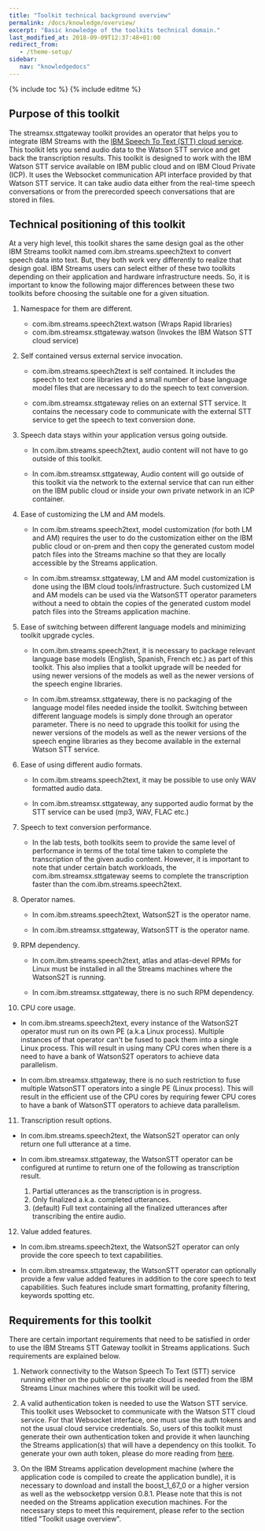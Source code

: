 ```yaml
---
title: "Toolkit technical background overview"
permalink: /docs/knowledge/overview/
excerpt: "Basic knowledge of the toolkits technical domain."
last_modified_at: 2018-09-09T12:37:48+01:00
redirect_from:
   - /theme-setup/
sidebar:
   nav: "knowledgedocs"
---
```

{% include toc %}
{% include editme %}

## Purpose of this toolkit

The streamsx.sttgateway toolkit provides an operator that helps you to integrate IBM Streams with the [IBM Speech To Text (STT) cloud service](https://www.ibm.com/watson/services/speech-to-text/). This toolkit lets you send audio data to the Watson STT service and get back the transcription results. This toolkit is designed to work with the IBM Watson STT service available on IBM public cloud and on IBM Cloud Private (ICP). It uses the Websocket communication API interface provided by that Watson STT service. It can take audio data either from the real-time speech conversations or from the prerecorded speech conversations that are stored in files.

## Technical positioning of this toolkit
At a very high level, this toolkit shares the same design goal as the other IBM Streams toolkit named com.ibm.streams.speech2text to convert speech data into text. But, they both work very differently to realize that design goal. IBM Streams users can select either of these two toolkits depending on their application and hardware infrastructure needs. So, it is important to know the following major differences between these two toolkits before choosing the suitable one for a given situation.

1. Namespace for them are different.
   - com.ibm.streams.speech2text.watson (Wraps Rapid libraries)
   - com.ibm.streamsx.sttgateway.watson (Invokes the IBM Watson STT cloud service)
   
2. Self contained versus external service invocation.
   - com.ibm.streams.speech2text is self contained. It includes the speech to text core libraries and a small number of base language model files that are necessary to do the speech to text conversion.
       
   - com.ibm.streamsx.sttgateway relies on an external STT service. It contains the necessary code to communicate with the external STT service to get the speech to text conversion done.
       
3. Speech data stays within your application versus going outside.
   - In com.ibm.streams.speech2text, audio content will not have to go outside of this toolkit.
       
   - In com.ibm.streamsx.sttgateway, Audio content will go outside of this toolkit via the network to the external service that can run either on the IBM public cloud or inside your own private network in an ICP container.

4. Ease of customizing the LM and AM models.
   - In com.ibm.streams.speech2text, model customization (for both LM and AM) requires the user to do the customization either on the IBM public cloud or on-prem and then copy the generated custom model patch files into the Streams machine so that they are locally accessible by the Streams application.
       
   - In com.ibm.streamsx.sttgateway, LM and AM model customization is done using the IBM cloud tools/infrastructure. Such customized LM and AM models can be used via the WatsonSTT operator parameters without a need to obtain the copies of the generated custom model patch files into the Streams application machine.
       
5. Ease of switching between different language models and minimizing toolkit upgrade cycles.
   - In com.ibm.streams.speech2text, it is necessary to package relevant language base models (English, Spanish, French etc.) as part of this toolkit. This also implies that a toolkit upgrade will be needed for using newer versions of the models as well as the newer versions of the speech engine libraries.
       
   - In com.ibm.streamsx.sttgateway, there is no packaging of the language model files needed inside the toolkit. Switching between different language models is simply done through an operator parameter. There is no need to upgrade this toolkit for using the newer versions of the models as well as the newer versions of the speech engine libraries as they become available in the external Watson STT service.
       
6. Ease of using different audio formats.
   - In com.ibm.streams.speech2text, it may be possible to use only WAV formatted audio data.
       
   - In com.ibm.streamsx.sttgateway, any supported audio format by the STT service can be used (mp3, WAV, FLAC etc.)

7. Speech to text conversion performance.
   - In the lab tests, both toolkits seem to provide the same level of performance in terms of the total time taken to complete the transcription of the given audio content. However, it is important to note that under certain batch workloads, the com.ibm.streamsx.sttgateway seems to complete the transcription faster than the com.ibm.streams.speech2text.
       
8. Operator names.
   - In com.ibm.streams.speech2text, WatsonS2T is the operator name.
       
   - In com.ibm.streamsx.sttgateway, WatsonSTT is the operator name.

9. RPM dependency.
   - In com.ibm.streams.speech2text, atlas and atlas-devel RPMs for Linux must be installed in all the Streams machines where the WatsonS2T is running.
       
   - In com.ibm.streamsx.sttgateway, there is no such RPM dependency.
       
10. CPU core usage.
   - In com.ibm.streams.speech2text, every instance of the WatsonS2T operator must run on its own PE (a.k.a Linux process). Multiple instances of that operator can't be fused to pack them into a single Linux process. This will result in using many CPU cores when there is a need to have a bank of WatsonS2T operators to achieve data parallelism.
       
   - In com.ibm.streamsx.sttgateway, there is no such restriction to fuse multiple WatsonSTT operators into a single PE (Linux process). This will result in the efficient use of the CPU cores by requiring fewer CPU cores to have a bank of WatsonSTT operators to achieve data parallelism.

11. Transcription result options.
   - In com.ibm.streams.speech2text, the WatsonS2T operator can only return one full utterance at a time.
       
   - In com.ibm.streamsx.sttgateway, the WatsonSTT operator can be configured at runtime to return one of the following as transcription result.       
       1. Partial utterances as the transcription is in progress.
       2. Only finalized a.k.a. completed utterances.
       3. (default) Full text containing all the finalized utterances after transcribing the entire audio.
       
12. Value added features.
   - In com.ibm.streams.speech2text, the WatsonS2T operator can only provide the core speech to text capabilities.

   - In com.ibm.streamsx.sttgateway, the WatsonSTT operator can optionally provide a few value added features in addition to the core speech to text capabilities. Such features include smart formatting, profanity filtering, keywords spotting etc.

## Requirements for this toolkit
There are certain important requirements that need to be satisfied in order to use the IBM Streams STT Gateway toolkit in Streams applications. Such requirements are explained below.

1. Network connectivity to the Watson Speech To Text (STT) service running either on the public or the private cloud is needed from the IBM Streams Linux machines where this toolkit will be used.
   
2. A valid authentication token is needed to use the Watson STT service. This toolkit uses Websocket to communicate with the Watson STT cloud service. For that Websocket interface, one must use the auth tokens and not the usual cloud service credentials. So, users of this toolkit must generate their own authentication token and provide it when launching the Streams application(s) that will have a dependency on this toolkit. To generate your own auth token, please do more reading from [here](https://console.bluemix.net/docs/services/speech-to-text/input.html#tokens).

3. On the IBM Streams application development machine (where the application code is compiled to create the application bundle), it is necessary to download and install the boost_1_67_0 or a higher version as well as the websocketpp version 0.8.1. Please note that this is not needed on the Streams application execution machines. For the necessary steps to meet this requirement, please refer to the section titled "Toolkit usage overview".
